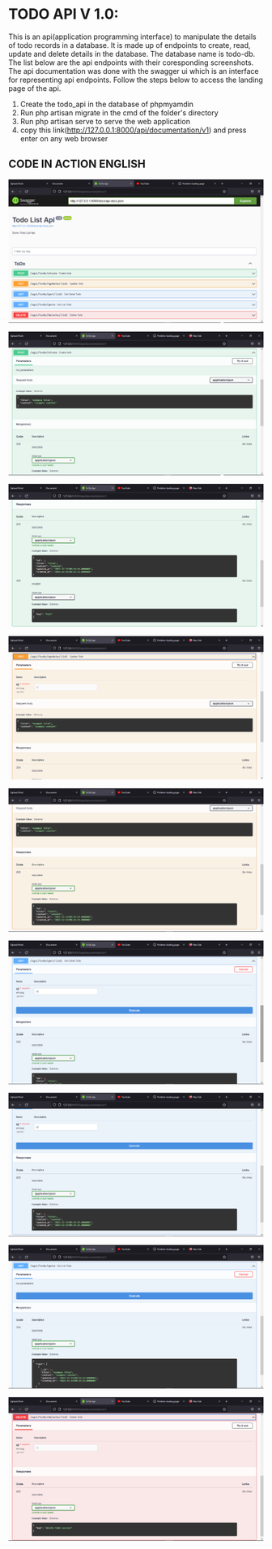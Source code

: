 # TODO API V 1.0:
This is an api(application programming interface) to manipulate the details of todo records in a database. It is made up of endpoints to create, read, update and delete details in the database. The database name is todo-db. The list below are the api endpoints with their coresponding screenshots. The api documentation was done with the swagger ui which is an interface for representing api endpoints. 
Follow the steps below to access the landing page of the api.
1. Create the todo_api in the database of phpmyamdin
2. Run php artisan migrate in the cmd of the folder's directory
3. Run php artisan serve to serve the web application
4. copy this link(http://127.0.0.1:8000/api/documentation/v1) and press enter on any web browser

## CODE IN ACTION ENGLISH
![LANDING PAGE](/codeImages/landingPage.png)

![STORE ENDPOINT](/codeImages/storePage.png)

![STORE ENDPOINT CONT'D](/codeImages/storePageCont'd.png)

![UPDATE ENDPOINT](/codeImages/updatePage.png)

![UPDATE ENDPOINT CONT'D](/codeImages/updatePageCont'd.png)

![GET TODO DETAILS BY ID ENDPOINT](/codeImages/getTodoById.png)

![GET TODO DETAILS BY ID ENDPOINT CONT'D](/codeImages/getTodoByIdCont'd.png)

![GET ALL TODOS ENDPOINT](/codeImages/getAllTodos.png)

![DELETE TODO BY ID ENDPOINT](/codeImages/deleteTodoById.png)

